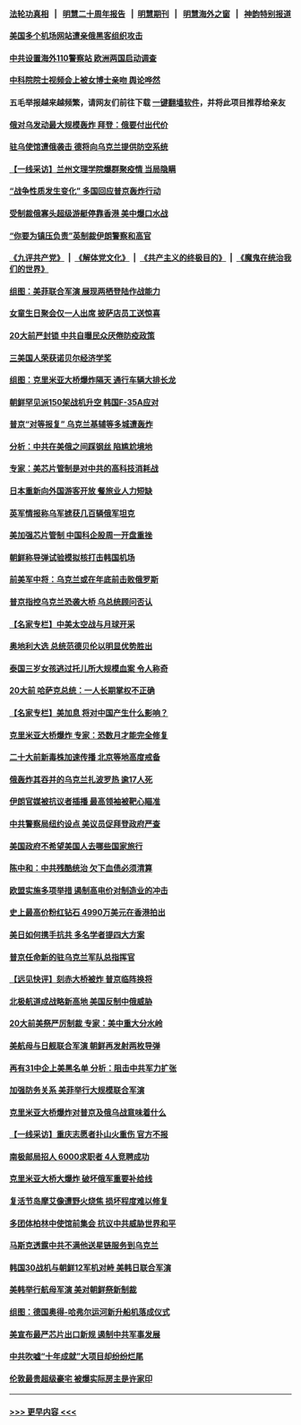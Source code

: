 #### [法轮功真相](https://github.com/gfw-breaker/truth/blob/master/README.md?t=0) &nbsp;&nbsp;|&nbsp;&nbsp; [明慧二十周年报告](https://github.com/gfw-breaker/mh-reports/blob/master/README.md?t=0) &nbsp;&nbsp;|&nbsp;&nbsp;[明慧期刊](https://github.com/gfw-breaker/mh-qikan) &nbsp;&nbsp;|&nbsp;&nbsp; [明慧海外之窗](https://github.com/gfw-breaker/mh-news/blob/master/README.md?t=0) &nbsp;&nbsp;|&nbsp;&nbsp; [神韵特别报道](https://github.com/gfw-breaker/mh-news/blob/master/shenyun.md?t=0)
#### [美国多个机场网站遭亲俄黑客组织攻击](../pages/nsc418/n13842668.md?t=10111050) 
#### [中共设置海外110警察站 欧洲两国启动调查](../pages/nsc418/n13842597.md?t=10111050) 
#### [中科院院士视频会上被女博士亲吻 舆论哗然](../pages/nsc418/n13842363.md?t=10111050) 
#### 五毛举报越来越频繁，请网友们前往下载 [一键翻墙软件](https://github.com/gfw-breaker/ssr-accounts)，并将此项目推荐给亲友
#### [俄对乌发动最大规模轰炸 拜登：俄要付出代价](../pages/nsc418/n13842582.md?t=10111050) 
#### [驻乌使馆遭俄袭击 德将向乌克兰提供防空系统](../pages/nsc418/n13842547.md?t=10111050) 
#### [【一线采访】兰州文理学院爆群聚疫情 当局隐瞒](../pages/nsc418/n13842300.md?t=10111050) 
#### [“战争性质发生变化” 多国回应普京轰炸行动](../pages/nsc418/n13842518.md?t=10111050) 
#### [受制裁俄寡头超级游艇停靠香港 美中爆口水战](../pages/nsc418/n13842487.md?t=10111050) 
#### [“你要为镇压负责”英制裁伊朗警察和高官](../pages/nsc418/n13842546.md?t=10111050) 
#### [《九评共产党》](https://github.com/begood0513/9ping.md/blob/master/README.md) &nbsp;|&nbsp; [《解体党文化》](../../../../jtdwh.md/blob/master/README.md)  &nbsp;|&nbsp; [《共产主义的终极目的》](../../../../gczydzjmd.md/blob/master/README.md) &nbsp;|&nbsp; [《魔鬼在统治我们的世界》](../../../../mgztzwmdsj.md/blob/master/README.md) 
#### [组图：美菲联合军演 展现两栖登陆作战能力](../pages/nsc418/n13842373.md?t=10111050) 
#### [女童生日聚会仅一人出席 披萨店员工送惊喜](../pages/nsc418/n13842189.md?t=10111050) 
#### [20大前严封锁 中共自曝民众厌倦防疫政策](../pages/nsc418/n13842480.md?t=10111050) 
#### [三美国人荣获诺贝尔经济学奖](../pages/nsc418/n13842378.md?t=10111050) 
#### [组图：克里米亚大桥爆炸隔天 通行车辆大排长龙](../pages/nsc418/n13842317.md?t=10111050) 
#### [朝鲜罕见派150架战机升空 韩国F-35A应对](../pages/nsc418/n13842297.md?t=10111050) 
#### [普京“对等报复” 乌克兰基辅等多城遭轰炸](../pages/nsc418/n13842292.md?t=10111050) 
#### [分析：中共在美俄之间踩钢丝 陷尴尬境地](../pages/nsc418/n13841990.md?t=10111050) 
#### [专家：美芯片管制是对中共的高科技消耗战](../pages/nsc418/n13842316.md?t=10111050) 
#### [日本重新向外国游客开放 餐旅业人力短缺](../pages/nsc418/n13842331.md?t=10111050) 
#### [英军情报称乌军掳获几百辆俄军坦克](../pages/nsc418/n13842219.md?t=10111050) 
#### [美加强芯片管制 中国科企股周一开盘重挫](../pages/nsc418/n13842177.md?t=10111050) 
#### [朝鲜称导弹试验模拟核打击韩国机场](../pages/nsc418/n13842091.md?t=10111050) 
#### [前美军中将：乌克兰或在年底前击败俄罗斯](../pages/nsc418/n13842083.md?t=10111050) 
#### [普京指控乌克兰恐袭大桥 乌总统顾问否认](../pages/nsc418/n13841989.md?t=10111050) 
#### [【名家专栏】中美太空战与月球开采](../pages/nsc418/n13841824.md?t=10111050) 
#### [奥地利大选 总统范德贝伦以明显优势胜出](../pages/nsc418/n13841958.md?t=10111050) 
#### [泰国三岁女孩逃过托儿所大规模血案 令人称奇](../pages/nsc418/n13841941.md?t=10111050) 
#### [20大前 哈萨克总统：一人长期掌权不正确](../pages/nsc418/n13841539.md?t=10111050) 
#### [【名家专栏】美加息 将对中国产生什么影响？](../pages/nsc418/n13841817.md?t=10111050) 
#### [克里米亚大桥爆炸 专家：恐数月才能完全修复](../pages/nsc418/n13841930.md?t=10111050) 
#### [二十大前新毒株加速传播 北京等地高度戒备](../pages/nsc418/n13841884.md?t=10111050) 
#### [俄轰炸其吞并的乌克兰扎波罗热 逾17人死](../pages/nsc418/n13841787.md?t=10111050) 
#### [伊朗官媒被抗议者插播 最高领袖被靶心瞄准](../pages/nsc418/n13841885.md?t=10111050) 
#### [中共警察局纽约设点 美议员促拜登政府严查](../pages/nsc418/n13841856.md?t=10111050) 
#### [美国政府不希望美国人去哪些国家旅行](../pages/nsc418/n13837562.md?t=10111050) 
#### [陈中和：中共残酷统治 欠下血债必须清算](../pages/nsc418/n13841702.md?t=10111050) 
#### [欧盟实施多项举措 遏制高电价对制造业的冲击](../pages/nsc418/n13841664.md?t=10111050) 
#### [史上最高价粉红钻石 4990万美元在香港拍出](../pages/nsc418/n13841608.md?t=10111050) 
#### [美日如何携手抗共 多名学者提四大方案](../pages/nsc418/n13839159.md?t=10111050) 
#### [普京任命新的驻乌克兰军队总指挥官](../pages/nsc418/n13841575.md?t=10111050) 
#### [【远见快评】刻赤大桥被炸 普京临阵换将](../pages/nsc418/n13841578.md?t=10111050) 
#### [北极航道成战略新高地 美国反制中俄威胁](../pages/nsc418/n13841545.md?t=10111050) 
#### [20大前美祭严厉制裁 专家：美中重大分水岭](../pages/nsc418/n13841523.md?t=10111050) 
#### [美航母与日舰联合军演 朝鲜再发射两枚导弹](../pages/nsc418/n13841524.md?t=10111050) 
#### [再有31中企上美黑名单 分析：阻击中共军力扩张](../pages/nsc418/n13841458.md?t=10111050) 
#### [加强防务关系 美菲举行大规模联合军演](../pages/nsc418/n13841484.md?t=10111050) 
#### [克里米亚大桥爆炸对普京及俄乌战意味着什么](../pages/nsc418/n13841469.md?t=10111050) 
#### [【一线采访】重庆志愿者扑山火重伤 官方不报](../pages/nsc418/n13841380.md?t=10111050) 
#### [南极邮局招人 6000求职者 4人竞聘成功](../pages/nsc418/n13841270.md?t=10111050) 
#### [克里米亚大桥大爆炸 破坏俄军重要补给线](../pages/nsc418/n13841402.md?t=10111050) 
#### [复活节岛摩艾像遭野火烧焦 损坏程度难以修复](../pages/nsc418/n13841234.md?t=10111050) 
#### [多团体柏林中使馆前集会 抗议中共威胁世界和平](../pages/nsc418/n13841171.md?t=10111050) 
#### [马斯克透露中共不满他送星链服务到乌克兰](../pages/nsc418/n13841104.md?t=10111050) 
#### [韩国30战机与朝鲜12军机对峙 美韩日联合军演](../pages/nsc418/n13841158.md?t=10111050) 
#### [美韩举行航母军演 美对朝鲜祭新制裁](../pages/nsc418/n13841080.md?t=10111050) 
#### [组图：德国奥得-哈弗尔运河新升船机落成仪式](../pages/nsc418/n13840736.md?t=10111050) 
#### [美宣布最严芯片出口新规 遏制中共军事发展](../pages/nsc418/n13841061.md?t=10111050) 
#### [中共吹嘘“十年成就”大项目却纷纷烂尾](../pages/nsc418/n13840852.md?t=10111050) 
#### [伦敦最贵超级豪宅 被爆实际房主是许家印](../pages/nsc418/n13841033.md?t=10111050) 

----
#### [ >>> 更早内容 <<< ](../indexes/nsc418-earlier.md)
